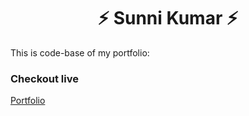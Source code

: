 <h1 align="center"> ⚡️ Sunni Kumar ⚡️</h1>

This is code-base of my portfolio:

### Checkout live
[Portfolio](https://mozakir178.github.io/#)

